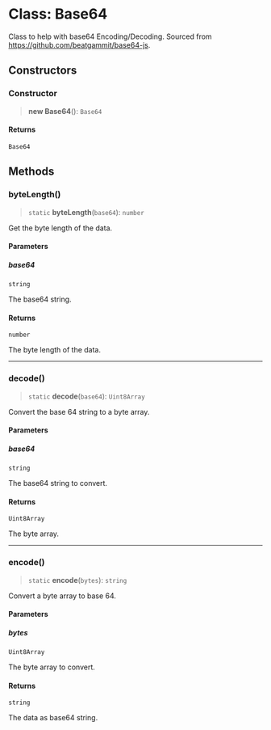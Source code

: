 # Class: Base64

Class to help with base64 Encoding/Decoding.
Sourced from https://github.com/beatgammit/base64-js.

## Constructors

### Constructor

> **new Base64**(): `Base64`

#### Returns

`Base64`

## Methods

### byteLength()

> `static` **byteLength**(`base64`): `number`

Get the byte length of the data.

#### Parameters

##### base64

`string`

The base64 string.

#### Returns

`number`

The byte length of the data.

***

### decode()

> `static` **decode**(`base64`): `Uint8Array`

Convert the base 64 string to a byte array.

#### Parameters

##### base64

`string`

The base64 string to convert.

#### Returns

`Uint8Array`

The byte array.

***

### encode()

> `static` **encode**(`bytes`): `string`

Convert a byte array to base 64.

#### Parameters

##### bytes

`Uint8Array`

The byte array to convert.

#### Returns

`string`

The data as base64 string.
